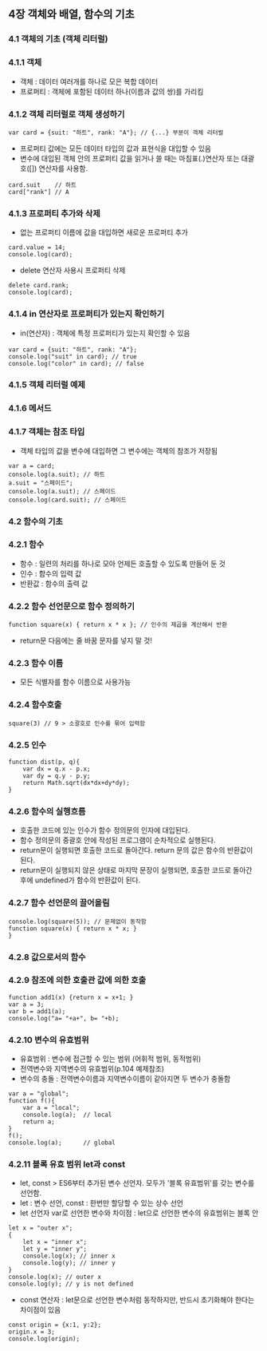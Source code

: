 ## 4장 객체와 배열, 함수의 기초
### 4.1 객체의 기초 (객체 리터럴)
### 4.1.1 객체
- 객체 : 데이터 여러개를 하나로 모은 복합 데이터
- 프로퍼티 : 객체에 포함된 데이터 하나(이름과 값의 쌍)를 가리킴

### 4.1.2 객체 리터럴로 객체 생성하기
```
var card = {suit: "하트", rank: "A"}; // {...} 부분이 객체 리터럴
```
- 프로퍼티 값에는 모든 데이터 타입의 값과 표현식을 대입할 수 있음
- 변수에 대입된 객체 안의 프로퍼티 값을 읽거나 쓸 때는 마침표(.)연산자 또는 대괄호([]) 연산자를 사용함.
```
card.suit    // 하트
card["rank"] // A
```

### 4.1.3 프로퍼티 추가와 삭제
- 없는 프로퍼티 이름에 값을 대입하면 새로운 프로퍼티 추가
```
card.value = 14;
console.log(card);
```
- delete 연산자 사용시 프로퍼티 삭제
```
delete card.rank;
console.log(card);
```

### 4.1.4 in 연산자로 프로퍼티가 있는지 확인하기
- in(연산자) : 객체에 특정 프로퍼티가 있는지 확인할 수 있음
```
var card = {suit: "하트", rank: "A"};
console.log("suit" in card); // true
console.log("color" in card); // false
```

### 4.1.5 객체 리터럴 예제
### 4.1.6 메서드

### 4.1.7 객체는 참조 타입
- 객체 타입의 값을 변수에 대입하면 그 변수에는 객체의 참조가 저장됨
```
var a = card;
console.log(a.suit); // 하트
a.suit = "스페이드";
console.log(a.suit); // 스페이드
console.log(card.suit); // 스페이드
```

### 4.2 함수의 기초
### 4.2.1 함수
- 함수 : 일련의 처리를 하나로 모아 언제든 호출할 수 있도록 만들어 둔 것
- 인수 : 함수의 입력 값
- 반환값 : 함수의 출력 값

### 4.2.2 함수 선언문으로 함수 정의하기
```
function square(x) { return x * x }; // 인수의 제곱을 계산해서 반환
```
- return문 다음에는 줄 바꿈 문자를 넣지 말 것!

### 4.2.3 함수 이름
- 모든 식별자를 함수 이름으로 사용가능

### 4.2.4 함수호출
```
square(3) // 9 > 소괄호로 인수를 묶어 입력함
```

### 4.2.5 인수
```
function dist(p, q){
    var dx = q.x - p.x;
    var dy = q.y - p.y;
    return Math.sqrt(dx*dx+dy*dy);
}
```

### 4.2.6 함수의 실행흐름
- 호출한 코드에 있는 인수가 함수 정의문의 인자에 대입된다.
- 함수 정의문의 중괄호 안에 작성된 프로그램이 순차적으로 실행된다.
- return문이 실행되면 호출한 코드로 돌아간다. return 문의 값은 함수의 반환값이 된다.
- return문이 실행되지 않은 상태로 마지막 문장이 실행되면, 호출한 코드로 돌아간 후에 undefined가 함수의 반환값이 된다.

### 4.2.7 함수 선언문의 끌어올림
```
console.log(square(5)); // 문제없이 동작함
function square(x) { return x * x; } 
}
```

### 4.2.8 값으로서의 함수
### 4.2.9 참조에 의한 호출관 값에 의한 호출
```
function add1(x) {return x = x+1; }
var a = 3;
var b = add1(a);
console.log("a= "+a+", b= "+b); 
```

### 4.2.10 변수의 유효범위
- 유효범위 : 변수에 접근할 수 있는 범위 (어휘적 범위, 동적범위)
- 전역변수와 지역변수의 유효범위(p.104 예제참조)
- 변수의 충돌 : 전역변수이름과 지역변수이름이 같아지면 두 변수가 충돌함
```
var a = "global";
function f(){
    var a = "local";
    console.log(a);  // local
    return a;
}
f();
console.log(a);      // global
```

### 4.2.11 블록 유효 범위 let과 const
- let, const > ES6부터 추가된 변수 선언자. 모두가 '블록 유효범위'를 갖는 변수를 선언함.
- let : 변수 선언, const : 한번만 할당할 수 있는 상수 선언
- let 선언자
var로 선언한 변수와 차이점 : let으로 선언한 변수의 유효범위는 블록 안
```
let x = "outer x";
{
    let x = "inner x";  
    let y = "inner y";
    console.log(x); // inner x
    console.log(y); // inner y
}
console.log(x); // outer x
console.log(y); // y is not defined
```

- const 연산자
: let문으로 선언한 변수처럼 동작하지만, 반드시 초기화해야 한다는 차이점이 있음
```
const origin = {x:1, y:2};
origin.x = 3;
console.log(origin);
```
